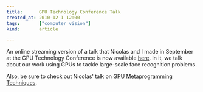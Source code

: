 ```yaml
---
title:      GPU Technology Conference Talk
created_at: 2010-12-1 12:00
tags:       ["computer vision"]
kind:       article

---
```


An online streaming version of a talk that Nicolas and I made in September at the GPU Technology Conference is now available [here](http://nvidia.fullviewmedia.com/gtc2010/0922-san-jose-2204.html).  In it, we talk about our work using GPUs to tackle large-scale face recognition problems.

Also, be sure to check out Nicolas' talk on [GPU Metaprogramming Techniques](http://nvidia.fullviewmedia.com/gtc2010/0923-a1-2176.html).